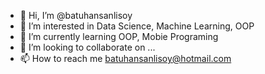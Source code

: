 - 👋 Hi, I’m @batuhansanlisoy
- 👀 I’m interested in Data Science, Machine Learning, OOP
- 🌱 I’m currently learning OOP, Mobie Programing
- 💞️ I’m looking to collaborate on ...
- 📫 How to reach me batuhansanlisoy@hotmail.com

<!---
batuhansanlisoy/batuhansanlisoy is a ✨ special ✨ repository because its `README.md` (this file) appears on your GitHub profile.
You can click the Preview link to take a look at your changes.
--->
